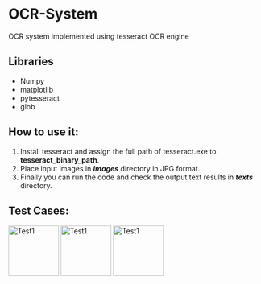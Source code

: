 # OCR-System
OCR system implemented using tesseract OCR engine 

## Libraries 
- Numpy
- matplotlib
- pytesseract
- glob

## How to use it:
1. Install tesseract and assign the full path of tesseract.exe to **tesseract_binary_path**.
2. Place input images in **_images_** directory in JPG format.
3. Finally you can run the code and check the output text results in **_texts_** directory.

## Test Cases:

<img src="https://user-images.githubusercontent.com/62077516/158074176-5c0f6ed2-a2ee-4996-962a-66b42d3a959f.jpg" alt="Test1" border="0" width=100px align="center"/>

<img src="https://user-images.githubusercontent.com/62077516/158074192-526f1952-a90e-4034-8242-6b470f6fc6d5.jpg" alt="Test1" border="0" width=100px align="center"/>

<img src="https://user-images.githubusercontent.com/62077516/158074196-f4d501ff-ea25-4d35-8741-e57088785b30.jpg" alt="Test1" border="0" width=100px align="center"/>
